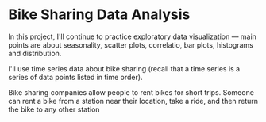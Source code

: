 # Bike Sharing Data Analysis

In this project, I'll continue to practice exploratory data visualization — main points are about seasonality, scatter plots, correlatio, bar plots, histograms and distribution.

I'll use time series data about bike sharing (recall that a time series is a series of data points listed in time order).

Bike sharing companies allow people to rent bikes for short trips. Someone can rent a bike from a station near their location, take a ride, and then return the bike to any other station
